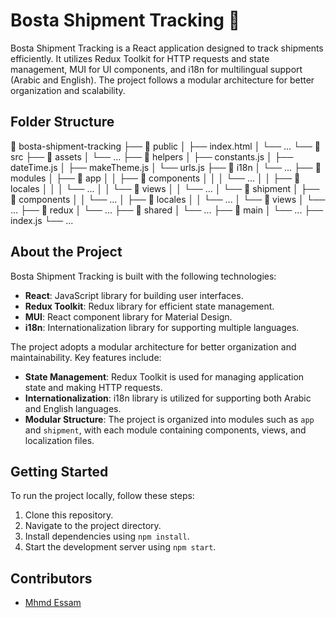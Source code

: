 # Bosta Shipment Tracking 🚚

Bosta Shipment Tracking is a React application designed to track shipments efficiently. It utilizes Redux Toolkit for HTTP requests and state management, MUI for UI components, and i18n for multilingual support (Arabic and English). The project follows a modular architecture for better organization and scalability.

## Folder Structure

📁 bosta-shipment-tracking
├── 📁 public
│ ├── index.html
│ └── ...
└── 📁 src
├── 📁 assets
│ └── ...
├── 📁 helpers
│ ├── constants.js
│ ├── dateTime.js
│ ├── makeTheme.js
│ └── urls.js
├── 📁 i18n
│ └── ...
├── 📁 modules
│ ├── 📁 app
│ │ ├── 📁 components
│ │ │ └── ...
│ │ ├── 📁 locales
│ │ │ └── ...
│ │ └── 📁 views
│ │ └── ...
│ └── 📁 shipment
│ ├── 📁 components
│ │ └── ...
│ ├── 📁 locales
│ │ └── ...
│ └── 📁 views
│ └── ...
├── 📁 redux
│ └── ...
├── 📁 shared
│ └── ...
├── 📁 main
│ └── ...
├── index.js
└── ...

## About the Project

Bosta Shipment Tracking is built with the following technologies:

- **React**: JavaScript library for building user interfaces.
- **Redux Toolkit**: Redux library for efficient state management.
- **MUI**: React component library for Material Design.
- **i18n**: Internationalization library for supporting multiple languages.

The project adopts a modular architecture for better organization and maintainability. Key features include:

- **State Management**: Redux Toolkit is used for managing application state and making HTTP requests.
- **Internationalization**: i18n library is utilized for supporting both Arabic and English languages.
- **Modular Structure**: The project is organized into modules such as `app` and `shipment`, with each module containing components, views, and localization files.

## Getting Started

To run the project locally, follow these steps:

1. Clone this repository.
2. Navigate to the project directory.
3. Install dependencies using `npm install`.
4. Start the development server using `npm start`.

## Contributors

- [Mhmd Essam](https://github.com/Mhmd3ssam)
